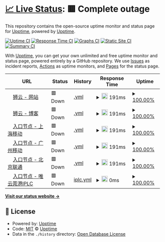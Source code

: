 # [📈 Live Status](https://status.fanqianghub.com): <!--live status--> **🟥 Complete outage**

This repository contains the open-source uptime monitor and status page for [Upptime](https://upptime.js.org), powered by [Upptime](https://github.com/upptime/upptime).

[![Uptime CI](https://github.com/fanqianghub/status/workflows/Uptime%20CI/badge.svg)](https://github.com/fanqianghub/status/actions?query=workflow%3A%22Uptime+CI%22)
[![Response Time CI](https://github.com/fanqianghub/status/workflows/Response%20Time%20CI/badge.svg)](https://github.com/fanqianghub/status/actions?query=workflow%3A%22Response+Time+CI%22)
[![Graphs CI](https://github.com/fanqianghub/status/workflows/Graphs%20CI/badge.svg)](https://github.com/fanqianghub/status/actions?query=workflow%3A%22Graphs+CI%22)
[![Static Site CI](https://github.com/fanqianghub/status/workflows/Static%20Site%20CI/badge.svg)](https://github.com/fanqianghub/status/actions?query=workflow%3A%22Static+Site+CI%22)
[![Summary CI](https://github.com/fanqianghub/status/workflows/Summary%20CI/badge.svg)](https://github.com/fanqianghub/status/actions?query=workflow%3A%22Summary+CI%22)

With [Upptime](https://upptime.js.org), you can get your own unlimited and free uptime monitor and status page, powered entirely by a GitHub repository. We use [Issues](https://github.com/upptime/upptime/issues) as incident reports, [Actions](https://github.com/fanqianghub/status/actions) as uptime monitors, and [Pages](https://status.fanqianghub.com) for the status page.

<!--start: status pages-->
<!-- This summary is generated by Upptime (https://github.com/upptime/upptime) -->
<!-- Do not edit this manually, your changes will be overwritten -->
<!-- prettier-ignore -->
| URL | Status | History | Response Time | Uptime |
| --- | ------ | ------- | ------------- | ------ |
| <img alt="" src="https://icons.duckduckgo.com/ip3/app.cloudlion.me.ico" height="13"> [狮云 - 网站](https://app.cloudlion.me) | 🟥 Down | [.yml](https://github.com/fanqianghub/nodestatus/commits/HEAD/history/.yml) | <details><summary><img alt="Response time graph" src="./graphs//response-time-week.png" height="20"> 191ms</summary><br><a href="https://nodestatus.fanqianghub.com/history/"><img alt="Response time 191" src="https://img.shields.io/endpoint?url=https%3A%2F%2Fraw.githubusercontent.com%2Ffanqianghub%2Fnodestatus%2FHEAD%2Fapi%2F%2Fresponse-time.json"></a><br><a href="https://nodestatus.fanqianghub.com/history/"><img alt="24-hour response time 191" src="https://img.shields.io/endpoint?url=https%3A%2F%2Fraw.githubusercontent.com%2Ffanqianghub%2Fnodestatus%2FHEAD%2Fapi%2F%2Fresponse-time-day.json"></a><br><a href="https://nodestatus.fanqianghub.com/history/"><img alt="7-day response time 191" src="https://img.shields.io/endpoint?url=https%3A%2F%2Fraw.githubusercontent.com%2Ffanqianghub%2Fnodestatus%2FHEAD%2Fapi%2F%2Fresponse-time-week.json"></a><br><a href="https://nodestatus.fanqianghub.com/history/"><img alt="30-day response time 191" src="https://img.shields.io/endpoint?url=https%3A%2F%2Fraw.githubusercontent.com%2Ffanqianghub%2Fnodestatus%2FHEAD%2Fapi%2F%2Fresponse-time-month.json"></a><br><a href="https://nodestatus.fanqianghub.com/history/"><img alt="1-year response time 191" src="https://img.shields.io/endpoint?url=https%3A%2F%2Fraw.githubusercontent.com%2Ffanqianghub%2Fnodestatus%2FHEAD%2Fapi%2F%2Fresponse-time-year.json"></a></details> | <details><summary><a href="https://nodestatus.fanqianghub.com/history/">100.00%</a></summary><a href="https://nodestatus.fanqianghub.com/history/"><img alt="All-time uptime 100.00%" src="https://img.shields.io/endpoint?url=https%3A%2F%2Fraw.githubusercontent.com%2Ffanqianghub%2Fnodestatus%2FHEAD%2Fapi%2F%2Fuptime.json"></a><br><a href="https://nodestatus.fanqianghub.com/history/"><img alt="24-hour uptime 100.00%" src="https://img.shields.io/endpoint?url=https%3A%2F%2Fraw.githubusercontent.com%2Ffanqianghub%2Fnodestatus%2FHEAD%2Fapi%2F%2Fuptime-day.json"></a><br><a href="https://nodestatus.fanqianghub.com/history/"><img alt="7-day uptime 100.00%" src="https://img.shields.io/endpoint?url=https%3A%2F%2Fraw.githubusercontent.com%2Ffanqianghub%2Fnodestatus%2FHEAD%2Fapi%2F%2Fuptime-week.json"></a><br><a href="https://nodestatus.fanqianghub.com/history/"><img alt="30-day uptime 100.00%" src="https://img.shields.io/endpoint?url=https%3A%2F%2Fraw.githubusercontent.com%2Ffanqianghub%2Fnodestatus%2FHEAD%2Fapi%2F%2Fuptime-month.json"></a><br><a href="https://nodestatus.fanqianghub.com/history/"><img alt="1-year uptime 100.00%" src="https://img.shields.io/endpoint?url=https%3A%2F%2Fraw.githubusercontent.com%2Ffanqianghub%2Fnodestatus%2FHEAD%2Fapi%2F%2Fuptime-year.json"></a></details>
| <img alt="" src="https://icons.duckduckgo.com/ip3/cloudlion.me.ico" height="13"> [狮云 - 博客](https://cloudlion.me) | 🟥 Down | [.yml](https://github.com/fanqianghub/nodestatus/commits/HEAD/history/.yml) | <details><summary><img alt="Response time graph" src="./graphs//response-time-week.png" height="20"> 191ms</summary><br><a href="https://nodestatus.fanqianghub.com/history/"><img alt="Response time 191" src="https://img.shields.io/endpoint?url=https%3A%2F%2Fraw.githubusercontent.com%2Ffanqianghub%2Fnodestatus%2FHEAD%2Fapi%2F%2Fresponse-time.json"></a><br><a href="https://nodestatus.fanqianghub.com/history/"><img alt="24-hour response time 191" src="https://img.shields.io/endpoint?url=https%3A%2F%2Fraw.githubusercontent.com%2Ffanqianghub%2Fnodestatus%2FHEAD%2Fapi%2F%2Fresponse-time-day.json"></a><br><a href="https://nodestatus.fanqianghub.com/history/"><img alt="7-day response time 191" src="https://img.shields.io/endpoint?url=https%3A%2F%2Fraw.githubusercontent.com%2Ffanqianghub%2Fnodestatus%2FHEAD%2Fapi%2F%2Fresponse-time-week.json"></a><br><a href="https://nodestatus.fanqianghub.com/history/"><img alt="30-day response time 191" src="https://img.shields.io/endpoint?url=https%3A%2F%2Fraw.githubusercontent.com%2Ffanqianghub%2Fnodestatus%2FHEAD%2Fapi%2F%2Fresponse-time-month.json"></a><br><a href="https://nodestatus.fanqianghub.com/history/"><img alt="1-year response time 191" src="https://img.shields.io/endpoint?url=https%3A%2F%2Fraw.githubusercontent.com%2Ffanqianghub%2Fnodestatus%2FHEAD%2Fapi%2F%2Fresponse-time-year.json"></a></details> | <details><summary><a href="https://nodestatus.fanqianghub.com/history/">100.00%</a></summary><a href="https://nodestatus.fanqianghub.com/history/"><img alt="All-time uptime 100.00%" src="https://img.shields.io/endpoint?url=https%3A%2F%2Fraw.githubusercontent.com%2Ffanqianghub%2Fnodestatus%2FHEAD%2Fapi%2F%2Fuptime.json"></a><br><a href="https://nodestatus.fanqianghub.com/history/"><img alt="24-hour uptime 100.00%" src="https://img.shields.io/endpoint?url=https%3A%2F%2Fraw.githubusercontent.com%2Ffanqianghub%2Fnodestatus%2FHEAD%2Fapi%2F%2Fuptime-day.json"></a><br><a href="https://nodestatus.fanqianghub.com/history/"><img alt="7-day uptime 100.00%" src="https://img.shields.io/endpoint?url=https%3A%2F%2Fraw.githubusercontent.com%2Ffanqianghub%2Fnodestatus%2FHEAD%2Fapi%2F%2Fuptime-week.json"></a><br><a href="https://nodestatus.fanqianghub.com/history/"><img alt="30-day uptime 100.00%" src="https://img.shields.io/endpoint?url=https%3A%2F%2Fraw.githubusercontent.com%2Ffanqianghub%2Fnodestatus%2FHEAD%2Fapi%2F%2Fuptime-month.json"></a><br><a href="https://nodestatus.fanqianghub.com/history/"><img alt="1-year uptime 100.00%" src="https://img.shields.io/endpoint?url=https%3A%2F%2Fraw.githubusercontent.com%2Ffanqianghub%2Fnodestatus%2FHEAD%2Fapi%2F%2Fuptime-year.json"></a></details>
| <img alt="" src="https://icons.duckduckgo.com/ip3/shyd.zz.cloudfast.vip.ico" height="13"> [入口节点 - 上海移动](https://shyd.zz.cloudfast.vip) | 🟥 Down | [.yml](https://github.com/fanqianghub/nodestatus/commits/HEAD/history/.yml) | <details><summary><img alt="Response time graph" src="./graphs//response-time-week.png" height="20"> 191ms</summary><br><a href="https://nodestatus.fanqianghub.com/history/"><img alt="Response time 191" src="https://img.shields.io/endpoint?url=https%3A%2F%2Fraw.githubusercontent.com%2Ffanqianghub%2Fnodestatus%2FHEAD%2Fapi%2F%2Fresponse-time.json"></a><br><a href="https://nodestatus.fanqianghub.com/history/"><img alt="24-hour response time 191" src="https://img.shields.io/endpoint?url=https%3A%2F%2Fraw.githubusercontent.com%2Ffanqianghub%2Fnodestatus%2FHEAD%2Fapi%2F%2Fresponse-time-day.json"></a><br><a href="https://nodestatus.fanqianghub.com/history/"><img alt="7-day response time 191" src="https://img.shields.io/endpoint?url=https%3A%2F%2Fraw.githubusercontent.com%2Ffanqianghub%2Fnodestatus%2FHEAD%2Fapi%2F%2Fresponse-time-week.json"></a><br><a href="https://nodestatus.fanqianghub.com/history/"><img alt="30-day response time 191" src="https://img.shields.io/endpoint?url=https%3A%2F%2Fraw.githubusercontent.com%2Ffanqianghub%2Fnodestatus%2FHEAD%2Fapi%2F%2Fresponse-time-month.json"></a><br><a href="https://nodestatus.fanqianghub.com/history/"><img alt="1-year response time 191" src="https://img.shields.io/endpoint?url=https%3A%2F%2Fraw.githubusercontent.com%2Ffanqianghub%2Fnodestatus%2FHEAD%2Fapi%2F%2Fresponse-time-year.json"></a></details> | <details><summary><a href="https://nodestatus.fanqianghub.com/history/">100.00%</a></summary><a href="https://nodestatus.fanqianghub.com/history/"><img alt="All-time uptime 100.00%" src="https://img.shields.io/endpoint?url=https%3A%2F%2Fraw.githubusercontent.com%2Ffanqianghub%2Fnodestatus%2FHEAD%2Fapi%2F%2Fuptime.json"></a><br><a href="https://nodestatus.fanqianghub.com/history/"><img alt="24-hour uptime 100.00%" src="https://img.shields.io/endpoint?url=https%3A%2F%2Fraw.githubusercontent.com%2Ffanqianghub%2Fnodestatus%2FHEAD%2Fapi%2F%2Fuptime-day.json"></a><br><a href="https://nodestatus.fanqianghub.com/history/"><img alt="7-day uptime 100.00%" src="https://img.shields.io/endpoint?url=https%3A%2F%2Fraw.githubusercontent.com%2Ffanqianghub%2Fnodestatus%2FHEAD%2Fapi%2F%2Fuptime-week.json"></a><br><a href="https://nodestatus.fanqianghub.com/history/"><img alt="30-day uptime 100.00%" src="https://img.shields.io/endpoint?url=https%3A%2F%2Fraw.githubusercontent.com%2Ffanqianghub%2Fnodestatus%2FHEAD%2Fapi%2F%2Fuptime-month.json"></a><br><a href="https://nodestatus.fanqianghub.com/history/"><img alt="1-year uptime 100.00%" src="https://img.shields.io/endpoint?url=https%3A%2F%2Fraw.githubusercontent.com%2Ffanqianghub%2Fnodestatus%2FHEAD%2Fapi%2F%2Fuptime-year.json"></a></details>
| <img alt="" src="https://icons.duckduckgo.com/ip3/gzyd.zz.cloudfast.vip.ico" height="13"> [入口节点 - 广州移动](https://gzyd.zz.cloudfast.vip) | 🟥 Down | [.yml](https://github.com/fanqianghub/nodestatus/commits/HEAD/history/.yml) | <details><summary><img alt="Response time graph" src="./graphs//response-time-week.png" height="20"> 191ms</summary><br><a href="https://nodestatus.fanqianghub.com/history/"><img alt="Response time 191" src="https://img.shields.io/endpoint?url=https%3A%2F%2Fraw.githubusercontent.com%2Ffanqianghub%2Fnodestatus%2FHEAD%2Fapi%2F%2Fresponse-time.json"></a><br><a href="https://nodestatus.fanqianghub.com/history/"><img alt="24-hour response time 191" src="https://img.shields.io/endpoint?url=https%3A%2F%2Fraw.githubusercontent.com%2Ffanqianghub%2Fnodestatus%2FHEAD%2Fapi%2F%2Fresponse-time-day.json"></a><br><a href="https://nodestatus.fanqianghub.com/history/"><img alt="7-day response time 191" src="https://img.shields.io/endpoint?url=https%3A%2F%2Fraw.githubusercontent.com%2Ffanqianghub%2Fnodestatus%2FHEAD%2Fapi%2F%2Fresponse-time-week.json"></a><br><a href="https://nodestatus.fanqianghub.com/history/"><img alt="30-day response time 191" src="https://img.shields.io/endpoint?url=https%3A%2F%2Fraw.githubusercontent.com%2Ffanqianghub%2Fnodestatus%2FHEAD%2Fapi%2F%2Fresponse-time-month.json"></a><br><a href="https://nodestatus.fanqianghub.com/history/"><img alt="1-year response time 191" src="https://img.shields.io/endpoint?url=https%3A%2F%2Fraw.githubusercontent.com%2Ffanqianghub%2Fnodestatus%2FHEAD%2Fapi%2F%2Fresponse-time-year.json"></a></details> | <details><summary><a href="https://nodestatus.fanqianghub.com/history/">100.00%</a></summary><a href="https://nodestatus.fanqianghub.com/history/"><img alt="All-time uptime 100.00%" src="https://img.shields.io/endpoint?url=https%3A%2F%2Fraw.githubusercontent.com%2Ffanqianghub%2Fnodestatus%2FHEAD%2Fapi%2F%2Fuptime.json"></a><br><a href="https://nodestatus.fanqianghub.com/history/"><img alt="24-hour uptime 100.00%" src="https://img.shields.io/endpoint?url=https%3A%2F%2Fraw.githubusercontent.com%2Ffanqianghub%2Fnodestatus%2FHEAD%2Fapi%2F%2Fuptime-day.json"></a><br><a href="https://nodestatus.fanqianghub.com/history/"><img alt="7-day uptime 100.00%" src="https://img.shields.io/endpoint?url=https%3A%2F%2Fraw.githubusercontent.com%2Ffanqianghub%2Fnodestatus%2FHEAD%2Fapi%2F%2Fuptime-week.json"></a><br><a href="https://nodestatus.fanqianghub.com/history/"><img alt="30-day uptime 100.00%" src="https://img.shields.io/endpoint?url=https%3A%2F%2Fraw.githubusercontent.com%2Ffanqianghub%2Fnodestatus%2FHEAD%2Fapi%2F%2Fuptime-month.json"></a><br><a href="https://nodestatus.fanqianghub.com/history/"><img alt="1-year uptime 100.00%" src="https://img.shields.io/endpoint?url=https%3A%2F%2Fraw.githubusercontent.com%2Ffanqianghub%2Fnodestatus%2FHEAD%2Fapi%2F%2Fuptime-year.json"></a></details>
| <img alt="" src="https://icons.duckduckgo.com/ip3/bjlt.zz.cloudfast.vip.ico" height="13"> [入口节点 - 北京联通](https://bjlt.zz.cloudfast.vip) | 🟥 Down | [.yml](https://github.com/fanqianghub/nodestatus/commits/HEAD/history/.yml) | <details><summary><img alt="Response time graph" src="./graphs//response-time-week.png" height="20"> 191ms</summary><br><a href="https://nodestatus.fanqianghub.com/history/"><img alt="Response time 191" src="https://img.shields.io/endpoint?url=https%3A%2F%2Fraw.githubusercontent.com%2Ffanqianghub%2Fnodestatus%2FHEAD%2Fapi%2F%2Fresponse-time.json"></a><br><a href="https://nodestatus.fanqianghub.com/history/"><img alt="24-hour response time 191" src="https://img.shields.io/endpoint?url=https%3A%2F%2Fraw.githubusercontent.com%2Ffanqianghub%2Fnodestatus%2FHEAD%2Fapi%2F%2Fresponse-time-day.json"></a><br><a href="https://nodestatus.fanqianghub.com/history/"><img alt="7-day response time 191" src="https://img.shields.io/endpoint?url=https%3A%2F%2Fraw.githubusercontent.com%2Ffanqianghub%2Fnodestatus%2FHEAD%2Fapi%2F%2Fresponse-time-week.json"></a><br><a href="https://nodestatus.fanqianghub.com/history/"><img alt="30-day response time 191" src="https://img.shields.io/endpoint?url=https%3A%2F%2Fraw.githubusercontent.com%2Ffanqianghub%2Fnodestatus%2FHEAD%2Fapi%2F%2Fresponse-time-month.json"></a><br><a href="https://nodestatus.fanqianghub.com/history/"><img alt="1-year response time 191" src="https://img.shields.io/endpoint?url=https%3A%2F%2Fraw.githubusercontent.com%2Ffanqianghub%2Fnodestatus%2FHEAD%2Fapi%2F%2Fresponse-time-year.json"></a></details> | <details><summary><a href="https://nodestatus.fanqianghub.com/history/">100.00%</a></summary><a href="https://nodestatus.fanqianghub.com/history/"><img alt="All-time uptime 100.00%" src="https://img.shields.io/endpoint?url=https%3A%2F%2Fraw.githubusercontent.com%2Ffanqianghub%2Fnodestatus%2FHEAD%2Fapi%2F%2Fuptime.json"></a><br><a href="https://nodestatus.fanqianghub.com/history/"><img alt="24-hour uptime 100.00%" src="https://img.shields.io/endpoint?url=https%3A%2F%2Fraw.githubusercontent.com%2Ffanqianghub%2Fnodestatus%2FHEAD%2Fapi%2F%2Fuptime-day.json"></a><br><a href="https://nodestatus.fanqianghub.com/history/"><img alt="7-day uptime 100.00%" src="https://img.shields.io/endpoint?url=https%3A%2F%2Fraw.githubusercontent.com%2Ffanqianghub%2Fnodestatus%2FHEAD%2Fapi%2F%2Fuptime-week.json"></a><br><a href="https://nodestatus.fanqianghub.com/history/"><img alt="30-day uptime 100.00%" src="https://img.shields.io/endpoint?url=https%3A%2F%2Fraw.githubusercontent.com%2Ffanqianghub%2Fnodestatus%2FHEAD%2Fapi%2F%2Fuptime-month.json"></a><br><a href="https://nodestatus.fanqianghub.com/history/"><img alt="1-year uptime 100.00%" src="https://img.shields.io/endpoint?url=https%3A%2F%2Fraw.githubusercontent.com%2Ffanqianghub%2Fnodestatus%2FHEAD%2Fapi%2F%2Fuptime-year.json"></a></details>
| <img alt="" src="https://icons.duckduckgo.com/ip3/wywg.zx.cloudfast.vip.ico" height="13"> [入口节点 - 唯云莞港IPLC](https://wywg.zx.cloudfast.vip) | 🟥 Down | [iplc.yml](https://github.com/fanqianghub/nodestatus/commits/HEAD/history/iplc.yml) | <details><summary><img alt="Response time graph" src="./graphs/iplc/response-time-week.png" height="20"> 0ms</summary><br><a href="https://nodestatus.fanqianghub.com/history/iplc"><img alt="Response time 0" src="https://img.shields.io/endpoint?url=https%3A%2F%2Fraw.githubusercontent.com%2Ffanqianghub%2Fnodestatus%2FHEAD%2Fapi%2Fiplc%2Fresponse-time.json"></a><br><a href="https://nodestatus.fanqianghub.com/history/iplc"><img alt="24-hour response time 0" src="https://img.shields.io/endpoint?url=https%3A%2F%2Fraw.githubusercontent.com%2Ffanqianghub%2Fnodestatus%2FHEAD%2Fapi%2Fiplc%2Fresponse-time-day.json"></a><br><a href="https://nodestatus.fanqianghub.com/history/iplc"><img alt="7-day response time 0" src="https://img.shields.io/endpoint?url=https%3A%2F%2Fraw.githubusercontent.com%2Ffanqianghub%2Fnodestatus%2FHEAD%2Fapi%2Fiplc%2Fresponse-time-week.json"></a><br><a href="https://nodestatus.fanqianghub.com/history/iplc"><img alt="30-day response time 0" src="https://img.shields.io/endpoint?url=https%3A%2F%2Fraw.githubusercontent.com%2Ffanqianghub%2Fnodestatus%2FHEAD%2Fapi%2Fiplc%2Fresponse-time-month.json"></a><br><a href="https://nodestatus.fanqianghub.com/history/iplc"><img alt="1-year response time 0" src="https://img.shields.io/endpoint?url=https%3A%2F%2Fraw.githubusercontent.com%2Ffanqianghub%2Fnodestatus%2FHEAD%2Fapi%2Fiplc%2Fresponse-time-year.json"></a></details> | <details><summary><a href="https://nodestatus.fanqianghub.com/history/iplc">100.00%</a></summary><a href="https://nodestatus.fanqianghub.com/history/iplc"><img alt="All-time uptime 100.00%" src="https://img.shields.io/endpoint?url=https%3A%2F%2Fraw.githubusercontent.com%2Ffanqianghub%2Fnodestatus%2FHEAD%2Fapi%2Fiplc%2Fuptime.json"></a><br><a href="https://nodestatus.fanqianghub.com/history/iplc"><img alt="24-hour uptime 100.00%" src="https://img.shields.io/endpoint?url=https%3A%2F%2Fraw.githubusercontent.com%2Ffanqianghub%2Fnodestatus%2FHEAD%2Fapi%2Fiplc%2Fuptime-day.json"></a><br><a href="https://nodestatus.fanqianghub.com/history/iplc"><img alt="7-day uptime 100.00%" src="https://img.shields.io/endpoint?url=https%3A%2F%2Fraw.githubusercontent.com%2Ffanqianghub%2Fnodestatus%2FHEAD%2Fapi%2Fiplc%2Fuptime-week.json"></a><br><a href="https://nodestatus.fanqianghub.com/history/iplc"><img alt="30-day uptime 100.00%" src="https://img.shields.io/endpoint?url=https%3A%2F%2Fraw.githubusercontent.com%2Ffanqianghub%2Fnodestatus%2FHEAD%2Fapi%2Fiplc%2Fuptime-month.json"></a><br><a href="https://nodestatus.fanqianghub.com/history/iplc"><img alt="1-year uptime 100.00%" src="https://img.shields.io/endpoint?url=https%3A%2F%2Fraw.githubusercontent.com%2Ffanqianghub%2Fnodestatus%2FHEAD%2Fapi%2Fiplc%2Fuptime-year.json"></a></details>

<!--end: status pages-->

[**Visit our status website →**](https://status.fanqianghub.com)

## 📄 License

- Powered by: [Upptime](https://github.com/upptime/upptime)
- Code: [MIT](./LICENSE) © [Upptime](https://upptime.js.org)
- Data in the `./history` directory: [Open Database License](https://opendatacommons.org/licenses/odbl/1-0/)
